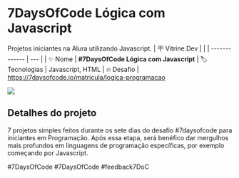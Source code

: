 # 7DaysOfCode Lógica com Javascript 

Projetos iniciantes na Alura utilizando Javascript. 
| :placard: Vitrine.Dev |     |
| -------------  | --- |
| :sparkles: Nome        | **#7DaysOfCode Lógica com Javascript**
| :label: Tecnologias | Javascript, HTML 
| :fire: Desafio     | https://7daysofcode.io/matricula/logica-programacao

<!-- Inserir imagem com a #vitrinedev ao final do link -->
![](https://s3-us-west-2.amazonaws.com/robogarden-new/Articles/upload/blogs/lg-leverage-of-coding.jpg#vitrinedev)

## Detalhes do projeto

7 projetos simples feitos durante os sete dias do desafio #7daysofcode para iniciantes em Programação. Após essa etapa, será benéfico dar mergulhos mais profundos em linguagens de programação específicas, por exemplo começando por Javascript. 

#7DaysOfCode
#7DaysOfCode #feedback7DoC 
